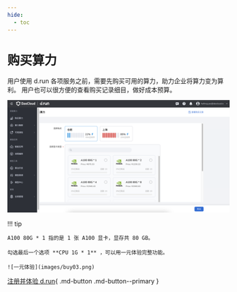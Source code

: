 ```yaml
---
hide:
  - toc
---
```


# 购买算力

用户使用 d.run 各项服务之前，需要先购买可用的算力，助力企业将算力变为算利。
用户也可以很方便的查看购买记录细目，做好成本预算。

![购买算力](images/buy02.png)

!!! tip

    A100 80G * 1 指的是 1 张 A100 显卡，显存共 80 GB。

    勾选最后一个选项 **CPU 1G * 1** ，可以用一元体验完整功能。

    ![一元体验](images/buy03.png)

[注册并体验 d.run](https://console.d.run/){ .md-button .md-button--primary }
